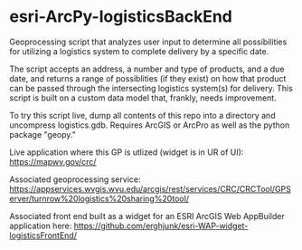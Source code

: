 # esri-ArcPy-logisticsBackEnd
Geoprocessing script that analyzes user input to determine all possibilities for utilizing a logistics system to complete delivery by a specific date. 

The script accepts an address, a number and type of products, and a due date, and returns a range of possiblities (if they exist) on how that product can be passed through the intersecting logistics system(s) for delivery. This script is built on a custom data model that, frankly, needs improvement. 

To try this script live, dump all contents of this repo into a directory and uncompress logistics.gdb. Requires ArcGIS or ArcPro as well as the python package "geopy."

Live application where this GP is utlized (widget is in UR of UI): https://mapwv.gov/crc/

Associated geoprocessing service: https://appservices.wvgis.wvu.edu/arcgis/rest/services/CRC/CRCTool/GPServer/turnrow%20logistics%20sharing%20tool/

Associated front end built as a widget for an ESRI ArcGIS Web AppBuilder application here:  https://github.com/erghjunk/esri-WAP-widget-logisticsFrontEnd/
